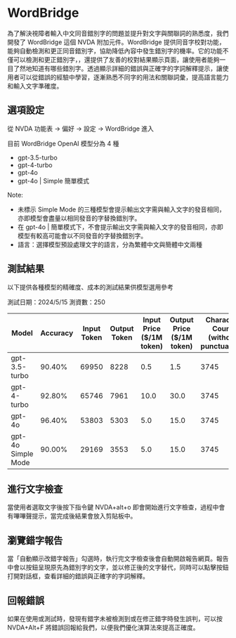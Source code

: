 # WordBridge

為了解決視障者輸入中文同音錯別字的問題並提升對文字與關聯詞的熟悉度，我們開發了 WordBridge 這個 NVDA 附加元件。WordBridge 提供同音字校對功能，能夠自動檢測和更正同音錯別字，協助降低內容中發生錯別字的機率。它的功能不僅可以檢測和更正錯別字，，還提供了友善的校對結果顯示頁面，讓使用者能夠一目了然地知道有哪些錯別字。透過顯示詳細的錯誤與正確字的字詞解釋提示，讓使用者可以從錯誤的經驗中學習，逐漸熟悉不同字的用法和關聯詞彙，提高語言能力和輸入文字準確度。

## 選項設定

從 NVDA 功能表 -> 偏好 -> 設定 -> WordBridge 進入

目前 WordBridge OpenAI 模型分為 4 種

* gpt-3.5-turbo
* gpt-4-turbo
* gpt-4o
* gpt-4o | Simple 簡單模式

Note:

* 未標示 Simple Mode 的三種模型會提示輸出文字需與輸入文字的發音相同，亦即模型會盡量以相同發音的字替換錯別字。
* 在 gpt-4o | 簡單模式下，不會提示輸出文字需與輸入文字的發音相同，亦即模型有較高可能會以不同發音的字替換錯別字。
* 語言：選擇模型預設處理文字的語言，分為繁體中文與簡體中文兩種

## 測試結果

以下提供各種模型的精確度、成本的測試結果供模型選用參考

測試日期：2024/5/15
測資數：250

| Model | Accuracy | Input Token | Output Token | Input Price ($/1M token) | Output Price ($/1M token) | Character Count (without punctuation) | Price ($) / 1k Character |
| --- | --- | --- | --- | --- | --- | --- | --- |
| gpt-3.5-turbo | 90.40% | 69950 | 8228 | 0.5 | 1.5 | 3745 | 0.0126 |
| gpt-4-turbo | 92.80% | 65746 | 7961 | 10.0 | 30.0 | 3745 | 0.2393 |
| gpt-4o | 96.40% | 53803 | 5303 | 5.0 | 15.0 | 3745 | 0.0931 |
| gpt-4o Simple Mode | 90.00% | 29169 | 3553 | 5.0 | 15.0 | 3745 | 0.0532 |

## 進行文字檢查

當使用者選取文字後按下指令鍵 NVDA+alt+o 即會開始進行文字檢查，過程中會有嗶嗶聲提示，當完成後結果會放入剪貼板中。

## 瀏覽錯字報告

當「自動顯示改錯字報告」勾選時，執行完文字檢查後會自動開啟報告網頁。報告中會以按鈕呈現原先為錯別字的文字，並以修正後的文字替代，同時可以點擊按鈕打開對話框，查看詳細的錯誤與正確字的字詞解釋。

## 回報錯誤

如果在使用或測試時，發現有錯字未被檢測到或在修正錯字時發生誤判，可以按 NVDA+Alt+F 將錯誤回報給我們，以便我們優化演算法來提高正確度。
